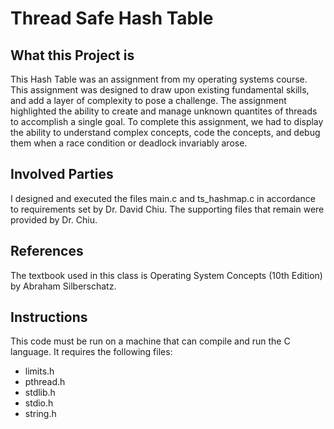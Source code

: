 # Thread Safe Hash Table

## What this Project is
This Hash Table was an assignment from my operating systems course. This assignment was designed to draw upon existing fundamental skills, and add a layer of complexity to pose a challenge. The assignment highlighted the ability to create and manage unknown quantites of threads to accomplish a single goal. To complete this assignment, we had to display the ability to understand complex concepts, code the concepts, and debug them when a race condition or deadlock invariably arose.

## Involved Parties
I designed and executed the files main.c and ts_hashmap.c in accordance to requirements set by Dr. David Chiu. The supporting files that remain were provided by Dr. Chiu.

## References
The textbook used in this class is Operating System Concepts (10th Edition) by Abraham Silberschatz.

## Instructions
This code must be run on a machine that can compile and run the C language. It requires the following files:
- limits.h
- pthread.h
- stdlib.h
- stdio.h
- string.h
